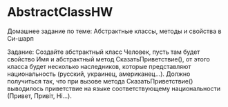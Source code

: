 # AbstractClassHW
Домашнее задание по теме: Абстрактные классы, методы и свойства в Си-шарп 

Задание: Создайте абстрактный класс Человек, пусть там будет свойство Имя и абстрактный метод СказатьПриветствие(), от этого класса будет несколько наследников, которые представляют национальность (русский, украинец, американец...). Должно получиться так, что при вызове метода СказатьПриветствие() выводилось приветствие на языке соответствующему национальности (Привет, Привіт, Hi...).

